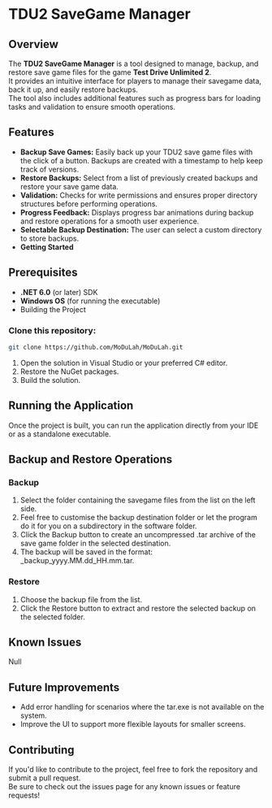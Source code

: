 # TDU2 SaveGame Manager
## Overview
The **TDU2 SaveGame Manager** is a tool designed to manage, backup, and restore save game files for the game **Test Drive Unlimited 2**.  
It provides an intuitive interface for players to manage their savegame data, back it up, and easily restore backups.  
The tool also includes additional features such as progress bars for loading tasks and validation to ensure smooth operations.  

## Features
- **Backup Save Games:** Easily back up your TDU2 save game files with the click of a button. Backups are created with a timestamp to help keep track of versions.
- **Restore Backups:** Select from a list of previously created backups and restore your save game data.
- **Validation:** Checks for write permissions and ensures proper directory structures before performing operations.
- **Progress Feedback:** Displays progress bar animations during backup and restore operations for a smooth user experience.
- **Selectable Backup Destination:** The user can select a custom directory to store backups.
- **Getting Started**

## Prerequisites
- **.NET 6.0** (or later) SDK
- **Windows OS** (for running the executable)
- Building the Project
### Clone this repository:
   ```bash
   git clone https://github.com/MoDuLah/MoDuLah.git
   ```
1. Open the solution in Visual Studio or your preferred C# editor.
2. Restore the NuGet packages.
3. Build the solution.

## Running the Application
Once the project is built, you can run the application directly from your IDE or as a standalone executable.

## Backup and Restore Operations

### Backup
1. Select the folder containing the savegame files from the list on the left side.
2. Feel free to customise the backup destination folder or let the program do it for you on a subdirectory in the software folder.
3. Click the Backup button to create an uncompressed .tar archive of the save game folder in the selected destination.
4. The backup will be saved in the format: <foldername>_backup_yyyy.MM.dd_HH.mm.tar.

### Restore
1. Choose the backup file from the list.
2. Click the Restore button to extract and restore the selected backup on the selected folder.

## Known Issues
Null 

## Future Improvements
- Add error handling for scenarios where the tar.exe is not available on the system.
- Improve the UI to support more flexible layouts for smaller screens.

## Contributing
If you'd like to contribute to the project, feel free to fork the repository and submit a pull request.  
Be sure to check out the issues page for any known issues or feature requests!
